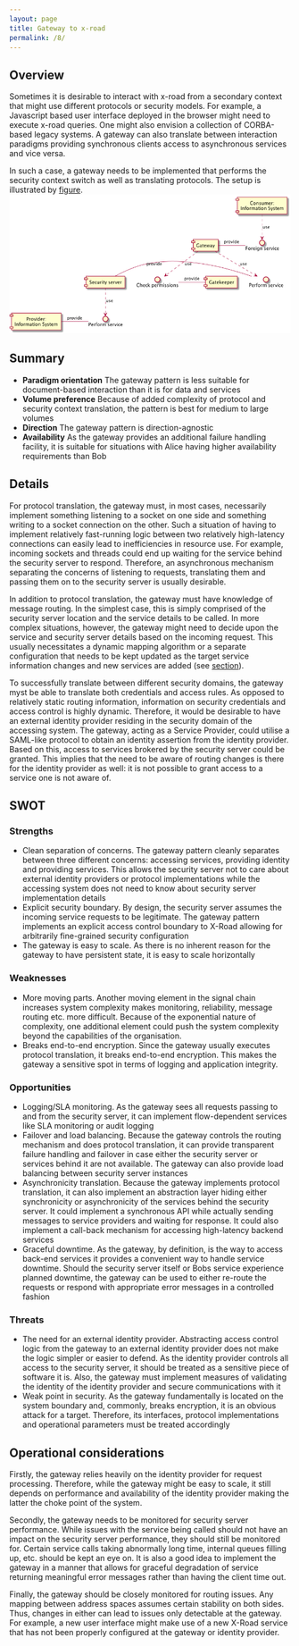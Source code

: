 ```yaml
---
layout: page
title: Gateway to x-road
permalink: /8/
---
```


## Overview
Sometimes it is desirable to interact with x-road from a secondary context that might use different protocols or security models. For example, a Javascript based user interface deployed in the browser might need to execute x-road queries. One might also envision a collection of CORBA-based legacy systems. A gateway can also translate between interaction paradigms providing synchronous clients access to asynchronous services and vice versa.

In such a case, a gateway needs to be implemented that performs the security context switch as well as translating protocols. The setup is illustrated by [figure](#figure8). 
<a name="figure8"></a>![Gateway to x-road pattern](../gfx/8_comp.png)

## Summary
 * **Paradigm orientation** The gateway pattern is less suitable for document-based interaction than it is for data and services
 * **Volume preference** Because of added complexity of protocol and security context translation, the pattern is best for medium to large volumes
 * **Direction** The gateway pattern is direction-agnostic 
 * **Availability** As the gateway provides an additional failure handling facility, it is suitable for situations with Alice having higher availability requirements than Bob

## Details
For protocol translation, the gateway must, in most cases, necessarily implement something listening to a socket on one side and something writing to a socket connection on the other. Such a situation of having to implement relatively fast-running logic between two relatively high-latency connections can easily lead to inefficiencies in resource use. For example, incoming sockets and threads could end up waiting for the service behind the security server to respond. Therefore, an asynchronous mechanism separating the concerns of listening to requests, translating them and passing them on to the security server is usually desirable.

In addition to protocol translation, the gateway must have knowledge of message routing. In the simplest case, this is simply comprised of the security server location and the service details to be called. In more complex situations, however, the gateway might need to decide upon the service and security server details based on the incoming request. This usually necessitates a dynamic mapping algorithm or a separate configuration that needs to be kept updated as the target service information changes  and new services are added (see [section](#section8ops)). 

To successfully translate between different security domains, the gateway myst be able to translate both credentials and access rules. As opposed to relatively static routing information, information on security credentials and access control is highly dynamic. Therefore, it would be desirable to have an external identity provider residing in the security domain of the accessing system. The gateway, acting as a Service Provider, could utilise a SAML-like protocol to obtain an identity assertion from the identity provider. Based on this, access to services brokered by the security server could be granted. This implies that the need to be aware of routing changes is there for the identity provider as well: it is not possible to grant access to a service one is not aware of. 

## SWOT

### Strengths
 * Clean separation of concerns. The gateway pattern cleanly separates between three different concerns: accessing services, providing identity and providing services. This allows the security server not to care about external identity providers or protocol implementations while the accessing system does not need to know about security server implementation details
 * Explicit security boundary. By design, the security server assumes the incoming service requests to be legitimate. The gateway pattern implements an explicit access control boundary to X-Road allowing for arbitrarily fine-grained security configuration 
 * The gateway is easy to scale. As there is no inherent reason for the gateway to have persistent state, it is easy to scale horizontally

### Weaknesses
 * More moving parts. Another moving element in the signal chain increases system complexity makes monitoring, reliability, message routing etc. more difficult. Because of the exponential nature of complexity, one additional element could push the system complexity beyond the capabilities of the organisation.
 * Breaks end-to-end encryption. Since the gateway usually executes protocol translation, it breaks end-to-end encryption. This makes the gateway a sensitive spot in terms of logging and application integrity. 

### Opportunities
 * Logging/SLA monitoring. As the gateway sees all requests passing to and from the security server, it can implement flow-dependent services like SLA monitoring or audit logging
 * Failover and load balancing. Because the gateway controls the routing mechanism and does protocol translation, it can provide transparent failure handling and failover in case either the security server or services behind it are not available. The gateway can also provide load balancing between security server instances
 * Asynchronicity translation. Because the gateway implements protocol translation, it can also implement an abstraction layer hiding either synchronicity or asynchronicity of the services behind the security server. It could implement a synchronous API while actually sending messages to service providers and waiting for response. It could also implement a call-back mechanism for accessing high-latency backend services
 * Graceful downtime. As the gateway, by definition, is the way to access back-end services it provides a convenient way to handle service downtime. Should the security server itself or Bobs service experience planned downtime, the gateway can be used to either re-route the requests or respond with appropriate error messages in a controlled fashion

### Threats
 * The need for an external identity provider. Abstracting access control logic from the gateway to an external identity provider does not make the logic simpler or easier to defend. As the identity provider controls all access to the security server, it should be treated as a sensitive piece of software it is. Also, the gateway must implement measures of validating the identity of the identity provider and secure communications with it
 * Weak point in security. As the gateway fundamentally is located on the system boundary and, commonly, breaks encryption, it is an obvious attack for a target. Therefore, its interfaces, protocol implementations and operational parameters must be treated accordingly

## Operational considerations
<a name="section8ops"></a>
Firstly, the gateway relies heavily on the identity provider for request processing. Therefore, while the gateway might be easy to scale, it still depends on performance and availability of the identity provider making the latter the choke point of the system. 

Secondly, the gateway needs to be monitored for security server performance. While issues with the service being called should not have an impact on the security server performance, they should still be monitored for. Certain service calls taking abnormally long time, internal queues filling up, etc. should be kept an eye on. It is also a good idea to implement the gateway in a manner that allows for graceful degradation of service returning meaningful error messages rather than having the client time out.

Finally, the gateway should be closely monitored for routing issues. Any mapping between address spaces assumes certain stability on both sides. Thus, changes in either can lead to issues only detectable at the gateway. For example, a new user interface might make use of a new X-Road service that has not been properly configured at the gateway or identity provider. 
